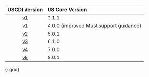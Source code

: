 <!-- The following manually edited table shows the relationship between each USCDI and US Core Version.
The USCDI version links to its respective ASTP Standards Bulletin, which provides background and the new data classes and elements for the version. -->

| USCDI Version | US Core Version |
|:---:|:---|
 | [v1]  | 3.1.1 |
 | [v1] | 4.0.0 (improved Must support guidance) |
 | [v2] | 5.0.1 |
 | [v3] | 6.1.0 |
 | [v4] | 7.0.0 |
 | [v5] | 8.0.1 |
{:.grid}

[v1]: https://www.healthit.gov/isa/sites/isa/files/2020-07/USCDI-Version-1-July-2020-Errata-Final.pdf
[v2]: https://www.healthit.gov/sites/default/files/page/2021-07/Standards_Bulletin_2021-3.pdf
[v3]: https://www.healthit.gov/sites/default/files/page/2022-07/Standards_Bulletin_2022-2.pdf
[v4]: https://www.healthit.gov/sites/default/files/page/2023-07/Standards_Bulletin_2023-2.pdf
[v5]: https://www.healthit.gov/topic/standardsbulletin_24-2
